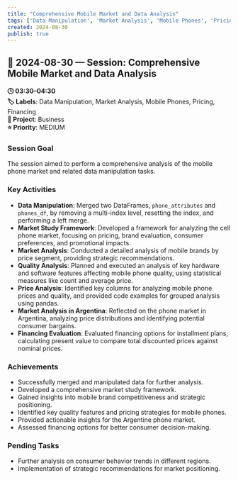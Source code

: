 ```yaml
---
title: "Comprehensive Mobile Market and Data Analysis"
tags: ['Data Manipulation', 'Market Analysis', 'Mobile Phones', 'Pricing', 'Financing']
created: 2024-08-30
publish: true
---
```


## 📅 2024-08-30 — Session: Comprehensive Mobile Market and Data Analysis

**🕒 03:30–04:30**  
**🏷️ Labels**: Data Manipulation, Market Analysis, Mobile Phones, Pricing, Financing  
**📂 Project**: Business  
**⭐ Priority**: MEDIUM  


### Session Goal
The session aimed to perform a comprehensive analysis of the mobile phone market and related data manipulation tasks.

### Key Activities
- **Data Manipulation**: Merged two DataFrames, `phone_attributes` and `phones_df`, by removing a multi-index level, resetting the index, and performing a left merge.
- **Market Study Framework**: Developed a framework for analyzing the cell phone market, focusing on pricing, brand evaluation, consumer preferences, and promotional impacts.
- **Market Analysis**: Conducted a detailed analysis of mobile brands by price segment, providing strategic recommendations.
- **Quality Analysis**: Planned and executed an analysis of key hardware and software features affecting mobile phone quality, using statistical measures like count and average price.
- **Price Analysis**: Identified key columns for analyzing mobile phone prices and quality, and provided code examples for grouped analysis using pandas.
- **Market Analysis in Argentina**: Reflected on the phone market in Argentina, analyzing price distributions and identifying potential consumer bargains.
- **Financing Evaluation**: Evaluated financing options for installment plans, calculating present value to compare total discounted prices against nominal prices.

### Achievements
- Successfully merged and manipulated data for further analysis.
- Developed a comprehensive market study framework.
- Gained insights into mobile brand competitiveness and strategic positioning.
- Identified key quality features and pricing strategies for mobile phones.
- Provided actionable insights for the Argentine phone market.
- Assessed financing options for better consumer decision-making.

### Pending Tasks
- Further analysis on consumer behavior trends in different regions.
- Implementation of strategic recommendations for market positioning.
